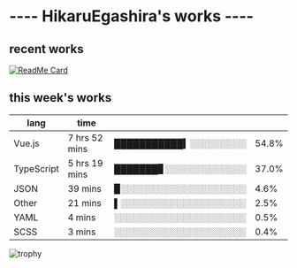 # ---- HikaruEgashira's works ----

## recent works

[![ReadMe Card](https://github-readme-stats.vercel.app/api/pin/?username=twin-te&repo=twinte-front)](https://github.com/twin-te/twinte-front)

## this week's works

| lang        | time           |                       |        |
| ----------- | -------------- | --------------------- | ------ |
| Vue.js      | 7 hrs 52 mins  | ███████████▍░░░░░░░░░ |  54.8% |
| TypeScript  | 5 hrs 19 mins  | ███████▊░░░░░░░░░░░░░ |  37.0% |
| JSON        | 39 mins        | ▉░░░░░░░░░░░░░░░░░░░░ |   4.6% |
| Other       | 21 mins        | ▌░░░░░░░░░░░░░░░░░░░░ |   2.5% |
| YAML        | 4 mins         | ░░░░░░░░░░░░░░░░░░░░░ |   0.5% |
| SCSS        | 3 mins         | ░░░░░░░░░░░░░░░░░░░░░ |   0.4% |

![trophy](https://github-profile-trophy.vercel.app/?username=HikaruEgashira&theme=flat)
